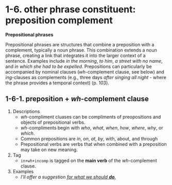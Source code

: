 # 1-6. other phrase constituent: preposition complement

**Prepositional phrases**

Prepositional phrases are structures that combine a preposition with a complement, typically a noun phrase. This combination extends a noun phrase, creating a link that integrates it into the larger context of a sentence. Examples include *in the morning*, *to him*, *a street with no name*, and *in which she had to be expelled*. Prepositions can particularly be accompanied by nominal clauses (*wh*-complement clause, see below) and *ing*-clauses as complements (e.g., three days *after singing all night* - where the phrase provides a temporal context) (p. 103).

## 1-6-1. preposition + *wh*-complement clause

1. Descriptions
   -  *wh*-compliment cluases can be compliments of preopositions and objects of prepositional verbs.
   -  *wh*-compliments begin with *who*, *what*, *when*, *how*, *where*, *why*, or *which*.
   -  Common prepositions are *in*, *on*, *at*, *by*, with, about, and through
   -  Prepositional verbs are verbs that when combined with a preposition may take on new meaning.
2. Tag
   - `in+wh+incomp` is tagged on the **main verb** of the *wh*-complement clause.
4. Examples
   - *I’ll offer a suggestion <ins>for what we should **do**.</ins>*
